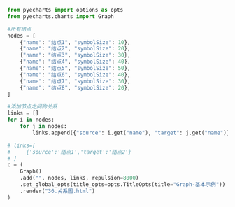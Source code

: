 
<BlogInfo title="73.关系图" author="白日梦想猿" pv=0 read_times=0 pre_cost_time=0分37秒 category="pyecharts学习" tag_list="['pyecharts学习']" create_time="2021.01.23 11:58:43" update_time="2021.01.23 12:04:05" />

```python
from pyecharts import options as opts
from pyecharts.charts import Graph

#所有结点
nodes = [
    {"name": "结点1", "symbolSize": 10},
    {"name": "结点2", "symbolSize": 20},
    {"name": "结点3", "symbolSize": 30},
    {"name": "结点4", "symbolSize": 40},
    {"name": "结点5", "symbolSize": 50},
    {"name": "结点6", "symbolSize": 40},
    {"name": "结点7", "symbolSize": 30},
    {"name": "结点8", "symbolSize": 20},
]

#添加节点之间的关系
links = []
for i in nodes:
    for j in nodes:
        links.append({"source": i.get("name"), "target": j.get("name")})

# links=[
#     {'source':'结点1','target':'结点2'}
# ]
c = (
    Graph()
    .add("", nodes, links, repulsion=8000)
    .set_global_opts(title_opts=opts.TitleOpts(title="Graph-基本示例"))
    .render("36.关系图.html")
)

```
